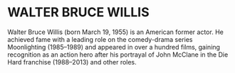 # WALTER BRUCE WILLIS

Walter Bruce Willis (born March 19, 1955) is an American former actor.
He achieved fame with a leading role on the comedy-drama series Moonlighting (1985–1989) and appeared in over a hundred films, gaining recognition as an action hero after his portrayal of John McClane in the Die Hard franchise (1988–2013) and other roles.
